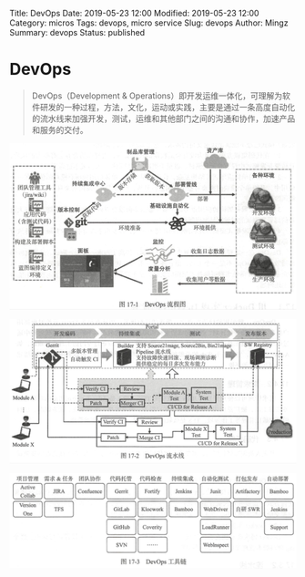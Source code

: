Title: DevOps
Date: 2019-05-23 12:00
Modified: 2019-05-23 12:00
Category: micros
Tags: devops, micro service
Slug: devops
Author: Mingz
Summary: devops
Status: published


# DevOps

> DevOps（Development & Operations）即开发运维一体化，可理解为软件研发的一种过程，方法，文化，运动或实践，主要是通过一条高度自动化的流水线来加强开发，测试，运维和其他部门之间的沟通和协作，加速产品和服务的交付。



![DevOps流程图](./images/devops-01.png)

![DevOps流水线](./images/devops-02.png)


![DevOps工具链](./images/devops-03.png)

